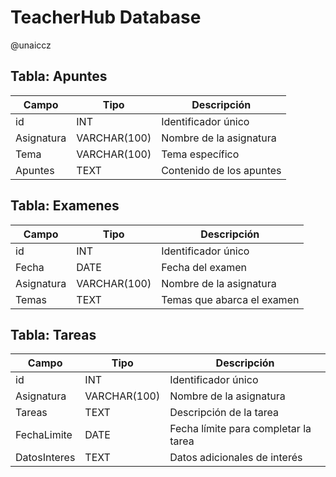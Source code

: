 # TeacherHub Database
@unaiccz

## Tabla: Apuntes

| Campo     | Tipo          | Descripción                          |
|-----------|---------------|--------------------------------------|
| id        | INT           | Identificador único                  |
| Asignatura| VARCHAR(100)  | Nombre de la asignatura              |
| Tema      | VARCHAR(100)  | Tema específico                      |
| Apuntes   | TEXT          | Contenido de los apuntes             |

## Tabla: Examenes

| Campo      | Tipo          | Descripción                          |
|------------|---------------|--------------------------------------|
| id         | INT           | Identificador único                  |
| Fecha      | DATE          | Fecha del examen                     |
| Asignatura | VARCHAR(100)  | Nombre de la asignatura              |
| Temas      | TEXT          | Temas que abarca el examen           |

## Tabla: Tareas

| Campo        | Tipo          | Descripción                          |
|--------------|---------------|--------------------------------------|
| id           | INT           | Identificador único                  |
| Asignatura   | VARCHAR(100)  | Nombre de la asignatura              |
| Tareas       | TEXT          | Descripción de la tarea              |
| FechaLimite  | DATE          | Fecha límite para completar la tarea |
| DatosInteres | TEXT          | Datos adicionales de interés         |
